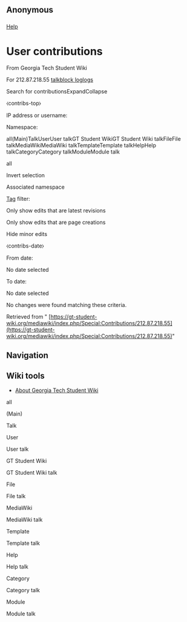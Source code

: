 ## Anonymous

### 
[Help](https://www.mediawiki.org/wiki/Special:MyLanguage/Help:User_contributions)

# User contributions

From Georgia Tech Student Wiki

For 212.87.218.55 [talk](https://gt-student-wiki.org/mediawiki/index.php?title=User_talk:212.87.218.55&action=edit&redlink=1 "User talk:212.87.218.55 (page does not exist)")[block log](https://gt-student-wiki.org/mediawiki/index.php?title=Special:Log/block&page=User%3A212.87.218.55 "Special:Log/block")[logs](https://gt-student-wiki.org/mediawiki/index.php/Special:Log/212.87.218.55 "Special:Log/212.87.218.55")

Search for contributionsExpandCollapse

⧼contribs-top⧽

IP address or username:

Namespace:

all(Main)TalkUserUser talkGT Student WikiGT Student Wiki talkFileFile talkMediaWikiMediaWiki talkTemplateTemplate talkHelpHelp talkCategoryCategory talkModuleModule talk

all

Invert selection

Associated namespace

[Tag](https://gt-student-wiki.org/mediawiki/index.php/Special:Tags "Special:Tags") filter:

Only show edits that are latest revisions

Only show edits that are page creations

Hide minor edits

⧼contribs-date⧽

From date:

No date selected

To date:

No date selected


No changes were found matching these criteria.

Retrieved from " [https://gt-student-wiki.org/mediawiki/index.php/Special:Contributions/212.87.218.55](https://gt-student-wiki.org/mediawiki/index.php/Special:Contributions/212.87.218.55)"

## Navigation

## Wiki tools

- [About Georgia Tech Student Wiki](https://gt-student-wiki.org/mediawiki/index.php/GT_Student_Wiki:About "GT Student Wiki:About")

all

(Main)

Talk

User

User talk

GT Student Wiki

GT Student Wiki talk

File

File talk

MediaWiki

MediaWiki talk

Template

Template talk

Help

Help talk

Category

Category talk

Module

Module talk